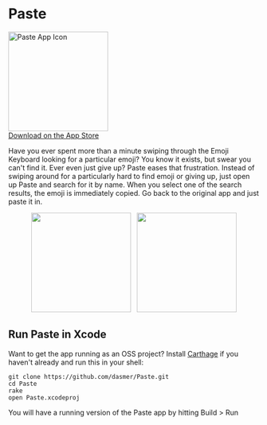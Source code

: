 # Paste
<img src="http://i.imgur.com/95hSD7q.png" alt="Paste App Icon" width="200"/><br />
[Download on the App Store](https://itunes.apple.com/us/app/paste-emoji-search/id1070640289)

Have you ever spent more than a minute swiping through the Emoji Keyboard looking for a particular emoji? You know it exists, but swear you can't find it. Ever even just give up?
Paste eases that frustration. Instead of swiping around for a particularly hard to find emoji or giving up, just open up Paste and search for it by name. When you select one of the search results, the emoji is immediately copied. Go back to the original app and just paste it in.

<p style="text-align:center;">
<img src="http://i.imgur.com/qd4C7Ml.png" width="200">   <img src="http://i.imgur.com/10tP22g.png" width="200"></p>

## Run Paste in Xcode
Want to get the app running as an OSS project? Install [Carthage](http://github.com/Carthage/Carthage) if you haven't already and run this in your shell:
```
git clone https://github.com/dasmer/Paste.git
cd Paste
rake
open Paste.xcodeproj
```

You will have a running version of the Paste app by hitting Build > Run
